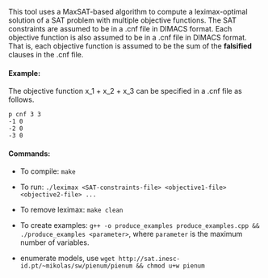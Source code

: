 This tool uses a MaxSAT-based algorithm to compute a leximax-optimal solution of a SAT problem with multiple objective functions.
The SAT constraints are assumed to be in a .cnf file in DIMACS format. Each objective function is also assumed to be in a .cnf file in DIMACS format. That is, each objective function is assumed to be the sum of the **falsified** clauses in the .cnf file.

#### Example:
The objective function x_1 + x_2 + x_3 can be specified in a .cnf file as follows.

```
p cnf 3 3
-1 0
-2 0
-3 0
```

#### Commands:
- To compile: `make`

- To run: `./leximax <SAT-constraints-file> <objective1-file> <objective2-file> ...`

- To remove leximax: `make clean`

- To create examples: `g++ -o produce_examples produce_examples.cpp && ./produce_examples <parameter>`, where `parameter` is the maximum number of variables.

- enumerate models, use `wget http://sat.inesc-id.pt/~mikolas/sw/pienum/pienum && chmod u+w pienum`
